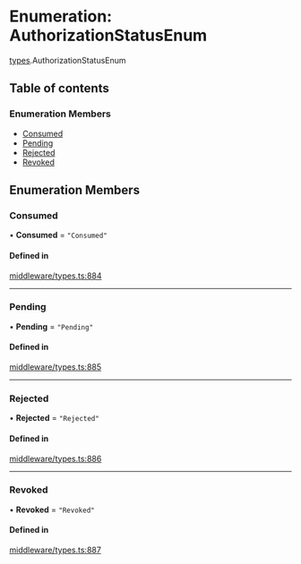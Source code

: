 # Enumeration: AuthorizationStatusEnum

[types](../wiki/types).AuthorizationStatusEnum

## Table of contents

### Enumeration Members

- [Consumed](../wiki/types.AuthorizationStatusEnum#consumed)
- [Pending](../wiki/types.AuthorizationStatusEnum#pending)
- [Rejected](../wiki/types.AuthorizationStatusEnum#rejected)
- [Revoked](../wiki/types.AuthorizationStatusEnum#revoked)

## Enumeration Members

### Consumed

• **Consumed** = ``"Consumed"``

#### Defined in

[middleware/types.ts:884](https://github.com/PolymeshAssociation/polymesh-sdk/blob/8a9e72221/src/middleware/types.ts#L884)

___

### Pending

• **Pending** = ``"Pending"``

#### Defined in

[middleware/types.ts:885](https://github.com/PolymeshAssociation/polymesh-sdk/blob/8a9e72221/src/middleware/types.ts#L885)

___

### Rejected

• **Rejected** = ``"Rejected"``

#### Defined in

[middleware/types.ts:886](https://github.com/PolymeshAssociation/polymesh-sdk/blob/8a9e72221/src/middleware/types.ts#L886)

___

### Revoked

• **Revoked** = ``"Revoked"``

#### Defined in

[middleware/types.ts:887](https://github.com/PolymeshAssociation/polymesh-sdk/blob/8a9e72221/src/middleware/types.ts#L887)
